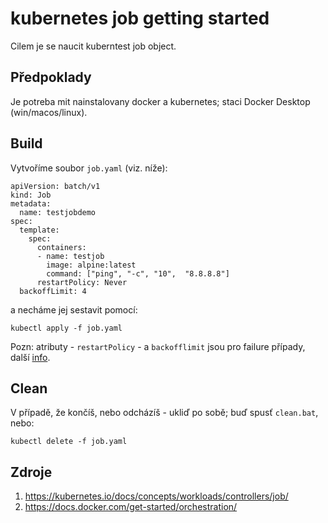 # kubernetes job getting started
Cilem je se naucit kuberntest job object.

## Předpoklady
Je potreba mit nainstalovany docker a kubernetes; staci Docker Desktop (win/macos/linux).

## Build
Vytvoříme soubor ```job.yaml``` (viz. níže):

```
apiVersion: batch/v1
kind: Job
metadata:
  name: testjobdemo
spec:
  template:
    spec:
      containers:
      - name: testjob
        image: alpine:latest
        command: ["ping", "-c", "10",  "8.8.8.8"]
      restartPolicy: Never
  backoffLimit: 4
```
 a necháme jej sestavit pomocí:

 ```
 kubectl apply -f job.yaml
 ```

Pozn: atributy 
	- ```restartPolicy``` 
	- a ```backofflimit``` 
jsou pro failure případy, další [info](https://kubernetes.io/docs/concepts/workloads/controllers/job/#handling-pod-and-container-failures).

## Clean
V případě, že končíš, nebo odcházíš - ukliď po sobě; buď spusť ```clean.bat```, nebo:
```
kubectl delete -f job.yaml
```

## Zdroje
1. https://kubernetes.io/docs/concepts/workloads/controllers/job/
2. https://docs.docker.com/get-started/orchestration/